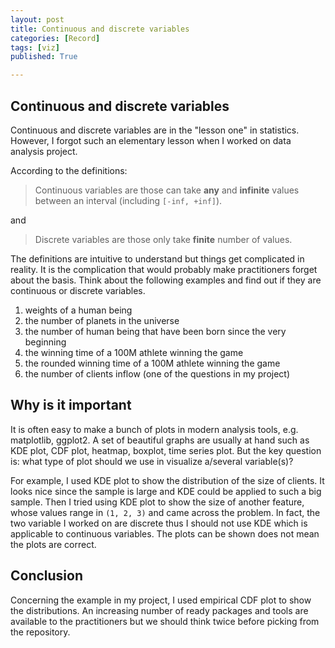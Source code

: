 ```yaml
---
layout: post
title: Continuous and discrete variables
categories: [Record]
tags: [viz]
published: True

---
```

## Continuous and discrete variables

Continuous and discrete variables are in the "lesson one" in statistics. However, I forgot such an elementary lesson when I worked on data analysis project.

According to the definitions:

> Continuous variables are those can take **any** and **infinite** values between an interval (including `[-inf, +inf]`).

and 

> Discrete variables are those only take **finite** number of values.


The definitions are intuitive to understand but things get complicated in reality. It is the complication that would probably make practitioners forget about the basis. Think about the following examples and find out if they are continuous or discrete variables.

1. weights of a human being
2. the number of planets in the universe
3. the number of human being that have been born since the very beginning
4. the winning time of a 100M athlete winning the game
5. the rounded winning time of a 100M athlete winning the game
6. the number of clients inflow (one of the questions in my project)


## Why is it important

It is often easy to make a bunch of plots in modern analysis tools, e.g. matplotlib, ggplot2. A set of beautiful graphs are usually at hand such as KDE plot, CDF plot, heatmap, boxplot, time series plot. But the key question is: what type of plot should we use in visualize a/several variable(s)?

For example, I used KDE plot to show the distribution of the size of clients. It looks nice since the sample is large and KDE could be applied to such a big sample. Then I tried using KDE plot to show the size of another feature, whose values range in `(1, 2, 3)` and came across the problem. In fact, the two variable I worked on are discrete thus I should not use KDE which is applicable to continuous variables. The plots can be shown does not mean the plots are correct.


## Conclusion

Concerning the example in my project, I used empirical CDF plot to show the distributions. An increasing number of ready packages and tools are available to the practitioners but we should think twice before picking from the repository.

